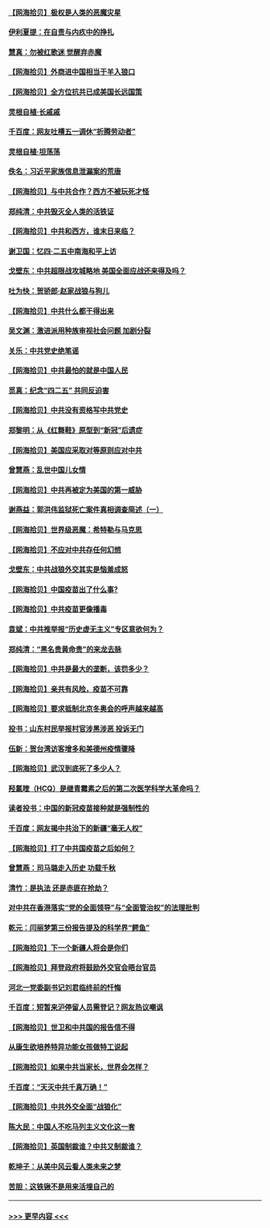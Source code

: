 #### [【网海拾贝】极权是人类的恶魔灾星](../pages/nsc993/n12910697.md?t=04290101) 
#### [伊利夏提：在自责与内疚中的挣扎](../pages/nsc993/n12910493.md?t=04290101) 
#### [慧真：勿被红歌迷 觉醒弃赤魔](../pages/nsc993/n12910485.md?t=04290101) 
#### [【网海拾贝】外商进中国相当于羊入狼口](../pages/nsc993/n12908274.md?t=04290101) 
#### [【网海拾贝】全方位抗共已成美国长远国策](../pages/nsc993/n12906878.md?t=04290101) 
#### [灵根自植‧长戚戚](../pages/nsc993/n12905585.md?t=04290101) 
#### [千百度：网友吐槽五一调休“折腾劳动者”](../pages/nsc993/n12905934.md?t=04290101) 
#### [灵根自植‧坦荡荡](../pages/nsc993/n12905562.md?t=04290101) 
#### [佚名：习近平家族信息泄漏案的荒唐](../pages/nsc993/n12904705.md?t=04290101) 
#### [【网海拾贝】与中共合作？西方不被玩死才怪](../pages/nsc993/n12903873.md?t=04290101) 
#### [郑纯清：中共毁灭全人类的活铁证](../pages/nsc993/n12903785.md?t=04290101) 
#### [【网海拾贝】中共和西方，谁末日来临？](../pages/nsc993/n12903482.md?t=04290101) 
#### [谢卫国：忆四‧二五中南海和平上访](../pages/nsc993/n12902192.md?t=04290101) 
#### [戈壁东：中共超限战攻城略地 美国全面应战还来得及吗？](../pages/nsc993/n12902297.md?t=04290101) 
#### [吐为快：贺骄郎‧赵家战狼与狗儿](../pages/nsc993/n12902280.md?t=04290101) 
#### [【网海拾贝】中共什么都干得出来](../pages/nsc993/n12897500.md?t=04290101) 
#### [吴文渊：激进派用种族审视社会问题 加剧分裂](../pages/nsc993/n12893881.md?t=04290101) 
#### [关乐：中共党史绝笔谣](../pages/nsc993/n12897270.md?t=04290101) 
#### [【网海拾贝】中共最怕的就是中国人民](../pages/nsc993/n12894705.md?t=04290101) 
#### [觅真：纪念“四二五” 共同反迫害](../pages/nsc993/n12894553.md?t=04290101) 
#### [【网海拾贝】中共没有资格写中共党史](../pages/nsc993/n12892231.md?t=04290101) 
#### [郑黎明：从《红舞鞋》原型到“新冠”后遗症](../pages/nsc993/n12890469.md?t=04290101) 
#### [【网海拾贝】美国应采取对等原则应对中共](../pages/nsc993/n12889176.md?t=04290101) 
#### [曾慧燕：乱世中国儿女情](../pages/nsc993/n12887931.md?t=04290101) 
#### [【网海拾贝】中共再被定为美国的第一威胁](../pages/nsc993/n12887580.md?t=04290101) 
#### [谢燕益：郭洪伟监狱死亡案件真相调查简述（一）](../pages/nsc993/n12885648.md?t=04290101) 
#### [【网海拾贝】世界级恶魔：希特勒与马克思](../pages/nsc993/n12884062.md?t=04290101) 
#### [【网海拾贝】不应对中共存任何幻想](../pages/nsc993/n12881460.md?t=04290101) 
#### [戈壁东：中共战狼外交其实是恼羞成怒](../pages/nsc993/n12880392.md?t=04290101) 
#### [【网海拾贝】中国疫苗出了什么事?](../pages/nsc993/n12879124.md?t=04290101) 
#### [【网海拾贝】中共疫苗更像播毒](../pages/nsc993/n12876631.md?t=04290101) 
#### [袁斌：中共推举报“历史虚无主义”专区意欲何为？](../pages/nsc993/n12876530.md?t=04290101) 
#### [郑纯清：“黑名贵黄命贵”的来龙去脉](../pages/nsc993/n12875589.md?t=04290101) 
#### [【网海拾贝】中共是最大的垄断，该罚多少？](../pages/nsc993/n12874006.md?t=04290101) 
#### [【网海拾贝】亲共有风险，疫苗不可靠](../pages/nsc993/n12872224.md?t=04290101) 
#### [【网海拾贝】要求抵制北京冬奥会的呼声越来越高](../pages/nsc993/n12868962.md?t=04290101) 
#### [投书：山东村民举报村官涉黑涉恶 投诉无门](../pages/nsc993/n12869726.md?t=04290101) 
#### [伍新：贺台湾访客增多和美德州疫情骤降](../pages/nsc993/n12865651.md?t=04290101) 
#### [【网海拾贝】武汉到底死了多少人？](../pages/nsc993/n12863707.md?t=04290101) 
#### [羟氯喹（HCQ）是继青霉素之后的第二次医学科学大革命吗？](../pages/nsc993/n12638564.md?t=04290101) 
#### [读者投书：中国的新冠疫苗接种就是强制性的](../pages/nsc993/n12859932.md?t=04290101) 
#### [千百度：网友揭中共治下的新疆“毫无人权”](../pages/nsc993/n12858385.md?t=04290101) 
#### [【网海拾贝】打了中共国疫苗之后如何？](../pages/nsc993/n12857866.md?t=04290101) 
#### [曾慧燕：司马璐走入历史 功载千秋](../pages/nsc993/n12856996.md?t=04290101) 
#### [清竹：是执法 还是赤匪在抢劫？](../pages/nsc993/n12856952.md?t=04290101) 
#### [对中共在香港落实“党的全面领导”与“全面管治权”的法理批判](../pages/nsc993/n12856929.md?t=04290101) 
#### [乾元：闫丽梦第三份报告提及的科学界“鳄鱼”](../pages/nsc993/n12855985.md?t=04290101) 
#### [【网海拾贝】下一个新疆人将会是你们](../pages/nsc993/n12855864.md?t=04290101) 
#### [【网海拾贝】拜登政府将鼓励外交官会晤台官员](../pages/nsc993/n12853615.md?t=04290101) 
#### [河北一党委副书记刘君临终前的忏悔](../pages/nsc993/n12849420.md?t=04290101) 
#### [千百度：短暂来沪停留人员需登记？网友热议嘲讽](../pages/nsc993/n12853497.md?t=04290101) 
#### [【网海拾贝】世卫和中共国的报告信不得](../pages/nsc993/n12850902.md?t=04290101) 
#### [从康生欲培养特异功能女孩做特工说起](../pages/nsc993/n12849289.md?t=04290101) 
#### [【网海拾贝】如果中共当家长，世界会怎样？](../pages/nsc993/n12848436.md?t=04290101) 
#### [千百度：“天灭中共千真万确！”](../pages/nsc993/n12845659.md?t=04290101) 
#### [【网海拾贝】中共外交全面“战狼化”](../pages/nsc993/n12845607.md?t=04290101) 
#### [陈大民：中国人不吃马列主义文化这一套](../pages/nsc993/n12842496.md?t=04290101) 
#### [【网海拾贝】英国制裁谁？中共又制裁谁？](../pages/nsc993/n12840909.md?t=04290101) 
#### [乾坤子：从美中风云看人类未来之梦](../pages/nsc993/n12840590.md?t=04290101) 
#### [苦胆：这铁锹不是用来活埋自己的](../pages/nsc993/n12839512.md?t=04290101) 

----
#### [ >>> 更早内容 <<< ](../indexes/nsc993-earlier.md)
